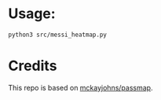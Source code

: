 # Usage:
```python3 src/messi_heatmap.py```

# Credits
This repo is based on [mckayjohns/passmap](https://github.com/mckayjohns/passmap).